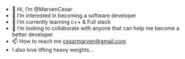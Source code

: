 - 👋 Hi, I’m @MarvenCesar
- 👀 I’m interested in becoming a software developer
- 🌱 I’m currently learning c++ & Full stack 
- 💞️ I’m looking to collaborate with anyone that can help me become a better developer
- 📫 How to reach me cesarmarven@gmail.com
- I also love lifting heavy weights...
